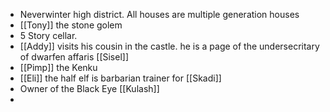 - Neverwinter high district. All houses are multiple generation houses
- [[Tony]] the stone golem
- 5 Story cellar.
- [[Addy]] visits his cousin in the castle. he is a page of the undersecritary of dwarfen affaris [[Sisel]]
- [[Pimp]] the Kenku
- [[Eli]] the half elf is barbarian trainer for [[Skadi]]
- Owner of the Black Eye [[Kulash]]
-
